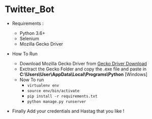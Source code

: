# Twitter_Bot

* Requirements :
  * Python 3.6+
  * Selenium
  * Mozilla Gecko Driver

* How To Run
  * Download Mozilla Gecko Driver from [Gecko Driver Download](https://github.com/mozilla/geckodriver/releases)
  * Exctract the Gecko Folder and copy  the .exe file and paste in **C:\Users\User\AppData\Local\Programs\Python** [Windows]
  * Now To run  
    * `virtualenv env`
    * `source env/bin/activate`
    * `pip install -r requirements.txt`
    * `python manage.py runserver`
    
* Finally Add your credentials and Hastag that you like !

